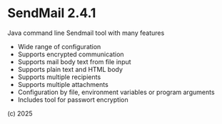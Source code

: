 # SendMail 2.4.1
Java command line Sendmail tool with many features
- Wide range of configuration
- Supports encrypted communication
- Supports mail body text from file input
- Supports plain text and HTML body
- Supports multiple recipients
- Supports multiple attachments
- Configuration by file, environment variables or program arguments
- Includes tool for passwort encryption

(c) 2025
